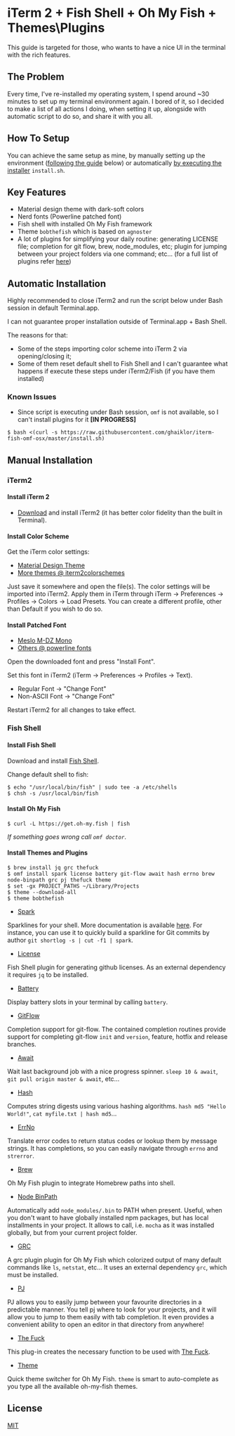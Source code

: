 # iTerm 2 + Fish Shell + Oh My Fish + Themes\Plugins

This guide is targeted for those, who wants to have a nice UI in the terminal with the rich features.

## The Problem

Every time, I've re-installed my operating system, I spend around ~30 minutes to set up my terminal environment again.
I bored of it, so I decided to make a list of all actions I doing, when setting it up, alongside with automatic script to do so, and share it with you all.

## How To Setup

You can achieve the same setup as mine, by manually setting up the environment ([following the guide](#manual-installation) below) or automatically [by executing the installer](#automatic-installation) `install.sh`.

## Key Features

- Material design theme with dark-soft colors
- Nerd fonts (Powerline patched font)
- Fish shell with installed Oh My Fish framework
- Theme `bobthefish` which is based on `agnoster`
- A lot of plugins for simplifying your daily routine: generating LICENSE file; completion for git flow, brew, node_modules, etc; plugin for jumping between your project folders via one command; etc... (for a full list of plugins refer [here](#install-themes-and-plugins))

## Automatic Installation

Highly recommended to close iTerm2 and run the script below under Bash session in default Terminal.app.

I can not guarantee proper installation outside of Terminal.app + Bash Shell.

The reasons for that:

- Some of the steps importing color scheme into iTerm 2 via opening/closing it;
- Some of them reset default shell to Fish Shell and I can't guarantee what happens if execute these steps under iTerm2/Fish (if you have them installed)

### Known Issues

- Since script is executing under Bash session, `omf` is not available, so I can't install plugins for it __[IN PROGRESS]__

```shell
$ bash <(curl -s https://raw.githubusercontent.com/ghaiklor/iterm-fish-omf-osx/master/install.sh)
```

## Manual Installation

### iTerm2

#### Install iTerm 2

- [Download](http://www.iterm2.com/downloads.html) and install iTerm2 (it has better color fidelity than the built in Terminal).

#### Install Color Scheme

Get the iTerm color settings:

- [Material Design Theme](https://raw.githubusercontent.com/MartinSeeler/iterm2-material-design/master/material-design-colors.itermcolors)
- [More themes @ iterm2colorschemes](http://iterm2colorschemes.com)

Just save it somewhere and open the file(s).
The color settings will be imported into iTerm2.
Apply them in iTerm through iTerm -> Preferences -> Profiles -> Colors -> Load Presets.
You can create a different profile, other than Default if you wish to do so.

#### Install Patched Font

- [Meslo M-DZ Mono](https://github.com/ryanoasis/nerd-fonts/blob/master/patched-fonts/Meslo/M-DZ/complete/Meslo%20LG%20M%20DZ%20Regular%20Nerd%20Font%20Complete%20Mono.otf)
- [Others @ powerline fonts](https://github.com/ryanoasis/nerd-fonts)
    
Open the downloaded font and press "Install Font".

Set this font in iTerm2 (iTerm -> Preferences -> Profiles -> Text).

- Regular Font -> "Change Font"
- Non-ASCII Font -> "Change Font"

Restart iTerm2 for all changes to take effect.

### Fish Shell

#### Install Fish Shell

Download and install [Fish Shell](https://fishshell.com).

Change default shell to fish:

```shell
$ echo "/usr/local/bin/fish" | sudo tee -a /etc/shells
$ chsh -s /usr/local/bin/fish
```

#### Install Oh My Fish

```shell
$ curl -L https://get.oh-my.fish | fish
```

_If something goes wrong call `omf doctor`_.

#### Install Themes and Plugins

```shell
$ brew install jq grc thefuck
$ omf install spark license battery git-flow await hash errno brew node-binpath grc pj thefuck theme
$ set -gx PROJECT_PATHS ~/Library/Projects
$ theme --download-all
$ theme bobthefish
```

- [Spark](https://github.com/oh-my-fish/plugin-spark)

Sparklines for your shell.
More documentation is available [here](https://github.com/holman/spark).
For instance, you can use it to quickly build a sparkline for Git commits by author `git shortlog -s | cut -f1 | spark`.

- [License](https://github.com/oh-my-fish/plugin-license)

Fish Shell plugin for generating github licenses.
As an external dependency it requires `jq` to be installed.

- [Battery](https://github.com/oh-my-fish/plugin-battery)

Display battery slots in your terminal by calling `battery`.

- [GitFlow](https://github.com/oh-my-fish/plugin-git-flow)

Completion support for git-flow.
The contained completion routines provide support for completing git-flow `init` and `version`, feature, hotfix and release branches.

- [Await](https://github.com/oh-my-fish/plugin-await)

Wait last background job with a nice progress spinner.
`sleep 10 & await`, `git pull origin master & await`, etc...

- [Hash](https://github.com/oh-my-fish/plugin-hash)

Computes string digests using various hashing algorithms.
`hash md5 "Hello World!"`, `cat myfile.txt | hash md5`...

- [ErrNo](https://github.com/oh-my-fish/plugin-errno)

Translate error codes to return status codes or lookup them by message strings.
It has completions, so you can easily navigate through `errno` and `strerror`.

- [Brew](https://github.com/oh-my-fish/plugin-brew)

Oh My Fish plugin to integrate Homebrew paths into shell.

- [Node BinPath](https://github.com/oh-my-fish/plugin-node-binpath)

Automatically add `node_modules/.bin` to PATH when present.
Useful, when you don't want to have globally installed npm packages, but has local installments in your project.
It allows to call, i.e. `mocha` as it was installed globally, but from your current project folder.

- [GRC](https://github.com/oh-my-fish/plugin-grc)

A grc plugin plugin for Oh My Fish which colorized output of many default commands like `ls`, `netstat`, etc...
It uses an external dependency `grc`, which must be installed.

- [PJ](https://github.com/oh-my-fish/plugin-pj)

PJ allows you to easily jump between your favourite directories in a predictable manner.
You tell pj where to look for your projects, and it will allow you to jump to them easily with tab completion.
It even provides a convenient ability to open an editor in that directory from anywhere!

- [The Fuck](https://github.com/oh-my-fish/plugin-thefuck)

This plug-in creates the necessary function to be used with [The Fuck](https://github.com/nvbn/thefuck).

- [Theme](https://github.com/oh-my-fish/plugin-theme)

Quick theme switcher for Oh My Fish.
`theme` is smart to auto-complete as you type all the available oh-my-fish themes.

## License

[MIT](./LICENSE)
